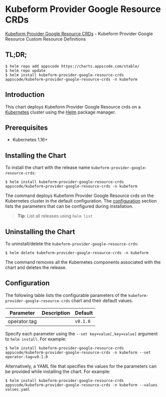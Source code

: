 # Kubeform Provider Google Resource CRDs

[Kubeform Provider Google Resource CRDs](https://github.com/kubeform) - Kubeform Provider Google Resource Custom Resource Definitions

## TL;DR;

```console
$ helm repo add appscode https://charts.appscode.com/stable/
$ helm repo update
$ helm install kubeform-provider-google-resource-crds appscode/kubeform-provider-google-resource-crds -n kubeform
```

## Introduction

This chart deploys Kubeform Provider Google Resource crds on a [Kubernetes](http://kubernetes.io) cluster using the [Helm](https://helm.sh) package manager.

## Prerequisites

- Kubernetes 1.16+

## Installing the Chart

To install the chart with the release name `kubeform-provider-google-resource-crds`:

```console
$ helm install kubeform-provider-google-resource-crds appscode/kubeform-provider-google-resource-crds -n kubeform
```

The command deploys Kubeform Provider Google Resource crds on the Kubernetes cluster in the default configuration. The [configuration](#configuration) section lists the parameters that can be configured during installation.

> **Tip**: List all releases using `helm list`

## Uninstalling the Chart

To uninstall/delete the `kubeform-provider-google-resource-crds`:

```console
$ helm delete kubeform-provider-google-resource-crds -n kubeform
```

The command removes all the Kubernetes components associated with the chart and deletes the release.

## Configuration

The following table lists the configurable parameters of the `kubeform-provider-google-resource-crds` chart and their default values.

|  Parameter   | Description | Default  |
|--------------|-------------|----------|
| operator.tag |             | `v0.1.0` |


Specify each parameter using the `--set key=value[,key=value]` argument to `helm install`. For example:

```console
$ helm install kubeform-provider-google-resource-crds appscode/kubeform-provider-google-resource-crds -n kubeform --set operator.tag=v0.1.0
```

Alternatively, a YAML file that specifies the values for the parameters can be provided while
installing the chart. For example:

```console
$ helm install kubeform-provider-google-resource-crds appscode/kubeform-provider-google-resource-crds -n kubeform --values values.yaml
```

